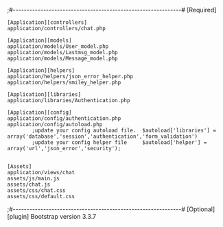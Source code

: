 
;#-------------------------------------------------------------#
[Required]

	[Application][controllers]
	application/controllers/chat.php

	[Application][models]
	application/models/User_model.php
	application/models/Lastmsg_model.php
	application/models/Message_model.php

	[Application][helpers]
	application/helpers/json_error_helper.php
	application/helpers/smiley_helper.php

	[Application][libraries]
	application/libraries/Authentication.php

	[Application][config]
	application/config/authentication.php
	application/config/autoload.php 			
			;update your config autoload file. 	$autoload['libraries'] = array('database','session','authentication','form_validation')
			;update your config helper file 	$autoload['helper'] = array('url','json_error','security');

			
	[Assets]
	application/views/chat
	assets/js/main.js
	assets/chat.js
	assets/css/chat.css
	assets/css/default.css

;#-------------------------------------------------------------#
[Optional]
	[plugin]
	Bootstrap version 3.3.7